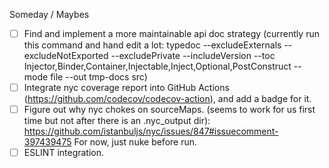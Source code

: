 Someday / Maybes
- [ ] Find and implement a more maintainable api doc strategy (currently run this command and hand edit a lot: typedoc --excludeExternals --excludeNotExported --excludePrivate --includeVersion --toc Injector,Binder,Container,Injectable,Inject,Optional,PostConstruct --mode file --out tmp-docs src)
- [ ] Integrate nyc coverage report into GitHub Actions (https://github.com/codecov/codecov-action), and add a badge for it.
- [ ] Figure out why nyc chokes on sourceMaps. (seems to work for us first time but not after there is an .nyc_output dir): https://github.com/istanbuljs/nyc/issues/847#issuecomment-397439475  For now, just nuke before run.
- [ ] ESLINT integration.